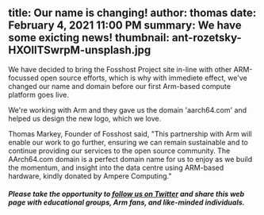 title: Our name is changing!
author: thomas
date: February 4, 2021 11:00 PM
summary: We have some exicting news!
thumbnail: ant-rozetsky-HXOllTSwrpM-unsplash.jpg
---

We have decided to bring the Fosshost Project site in-line with other ARM-focussed open source efforts, which is why with immediete effect, we've changed our name and domain before our
first Arm-based compute platform goes live.  

We're working with Arm and they gave us the domain 'aarch64.com' and helped us design the new logo, which we love.

Thomas Markey, Founder of Fosshost said, "This partnership with Arm will enable our work to go further, ensuring we can remain sustainable and to continue providing our services to the open source community.  The AArch64.com domain is a perfect domain name for us to enjoy as we build the momentum, and insight into the data centre using ARM-based hardware, kindly donated by Ampere Computing."
  
##### Please take the opportunity to [follow us on Twitter](https://twitter.com/fosshostorg) and share this web page with educational groups, Arm fans, and like-minded individuals.
